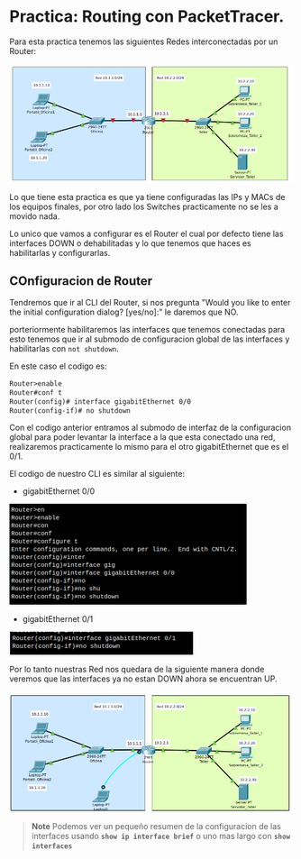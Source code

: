 # Practica: Routing con PacketTracer.

Para esta practica tenemos las siguientes Redes interconectadas por un Router:

![Imagen36](https://github.com/RaulEstram/Documentaciones/blob/main/Redes/Redes%20Introduccion/Imagenes/Imagen36.png)

Lo que tiene esta practica es que ya tiene configuradas las IPs y MACs de los equipos finales, por otro lado los Switches practicamente no se les a movido nada.

Lo unico que vamos a configurar es el Router el cual por defecto tiene las interfaces DOWN o dehabilitadas y lo que tenemos que haces es habilitarlas y configurarlas.

## COnfiguracion de Router

Tendremos que ir al CLI del Router, si nos pregunta "Would you like to enter the initial configuration dialog? [yes/no]:" le daremos que NO.

porteriormente habilitaremos las interfaces que tenemos conectadas para esto tenemos que ir al submodo de configuracion global de las interfaces y habilitarlas con ```not shutdown```.

En este caso el codigo es:

```terminal
Router>enable
Router#conf t
Router(config)# interface gigabitEthernet 0/0
Router(config-if)# no shutdown
```

Con el codigo anterior entramos al submodo de interfaz de la configuracion global para poder levantar la interface a la que esta conectado una red, realizaremos practicamente lo mismo para el otro gigabitEthernet que es el 0/1.

El codigo de nuestro CLI es similar al siguiente:

* gigabitEthernet 0/0

![Imagen37](https://github.com/RaulEstram/Documentaciones/blob/main/Redes/Redes%20Introduccion/Imagenes/Imagen37.png)

* gigabitEthernet 0/1 

![Imagen38](https://github.com/RaulEstram/Documentaciones/blob/main/Redes/Redes%20Introduccion/Imagenes/Imagen38.png)

Por lo tanto nuestras Red nos quedara de la siguiente manera donde veremos que las interfaces ya no estan DOWN ahora se encuentran UP.

![Imagen39](https://github.com/RaulEstram/Documentaciones/blob/main/Redes/Redes%20Introduccion/Imagenes/Imagen39.png)

> **Note** Podemos ver un pequeño resumen de la configuracion de las interfaces usando **```show ip interface brief```** o uno mas largo con **```show interfaces```**